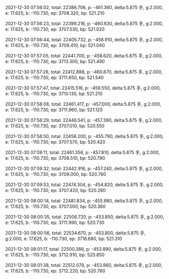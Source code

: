 2021-12-30 07:56:02, total: 22386.706, p: -461.360, delta:5.875 手, g:2.000, e: 17.625, b: -110.730, ep: 3708.320, bp: 521.210

2021-12-30 07:56:23, total: 22399.216, p: -460.630, delta:5.875 手, g:2.000, e: 17.625, b: -110.730, ep: 3707.530, bp: 521.020

2021-12-30 07:56:44, total: 22405.732, p: -458.910, delta:5.875 手, g:2.000, e: 17.625, b: -110.730, ep: 3709.410, bp: 521.040

2021-12-30 07:57:05, total: 22441.700, p: -458.620, delta:5.875 手, g:2.000, e: 17.625, b: -110.730, ep: 3713.300, bp: 521.490

2021-12-30 07:57:26, total: 22412.888, p: -460.670, delta:5.875 手, g:2.000, e: 17.625, b: -110.730, ep: 3711.650, bp: 521.540

2021-12-30 07:57:47, total: 22415.516, p: -459.550, delta:5.875 手, g:2.000, e: 17.625, b: -110.730, ep: 3710.130, bp: 521.210

2021-12-30 07:58:08, total: 22461.417, p: -457.000, delta:5.875 手, g:2.000, e: 17.625, b: -110.730, ep: 3711.960, bp: 521.120

2021-12-30 07:58:29, total: 22446.541, p: -457.390, delta:5.875 手, g:2.000, e: 17.625, b: -110.730, ep: 3707.010, bp: 520.550

2021-12-30 07:58:50, total: 22458.200, p: -455.790, delta:5.875 手, g:2.000, e: 17.625, b: -110.730, ep: 3707.570, bp: 520.420

2021-12-30 07:59:11, total: 22461.358, p: -457.810, delta:5.875 手, g:2.000, e: 17.625, b: -110.730, ep: 3708.510, bp: 520.790

2021-12-30 07:59:32, total: 22442.916, p: -457.240, delta:5.875 手, g:2.000, e: 17.625, b: -110.730, ep: 3709.000, bp: 520.780

2021-12-30 07:59:53, total: 22474.304, p: -454.820, delta:5.875 手, g:2.000, e: 17.625, b: -110.730, ep: 3707.420, bp: 520.280

2021-12-30 08:00:14, total: 22481.834, p: -455.880, delta:5.875 手, g:2.000, e: 17.625, b: -110.730, ep: 3707.000, bp: 520.360

2021-12-30 08:00:35, total: 22506.720, p: -453.850, delta:5.875 手, g:2.000, e: 17.625, b: -110.730, ep: 3711.990, bp: 520.730

2021-12-30 08:00:56, total: 22534.670, p: -453.800, delta:5.875 手, g:2.000, e: 17.625, b: -110.730, ep: 3716.680, bp: 521.310

2021-12-30 08:01:17, total: 22500.386, p: -453.890, delta:5.875 手, g:2.000, e: 17.625, b: -110.730, ep: 3712.910, bp: 520.850

2021-12-30 08:01:38, total: 22512.078, p: -453.860, delta:5.875 手, g:2.000, e: 17.625, b: -110.730, ep: 3712.220, bp: 520.760